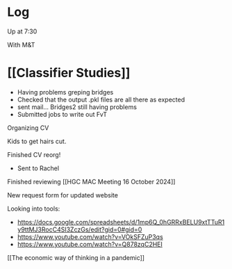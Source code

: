 

# Log

Up at 7:30 

With M&T

# [[Classifier Studies]]
- Having problems greping bridges
- Checked that the output .pkl files are all there as expected
- sent mail... Bridges2 still having problems
- Submitted jobs to write out FvT


Organizing CV

Kids to get hairs cut.

Finished CV reorg!
- Sent to Rachel

Finished reviewing [[HGC MAC Meeting 16 October 2024]]

New request form for updated website

Looking into tools:
- https://docs.google.com/spreadsheets/d/1mp6Q_0hGRRxBELU9xtTTuR1y9ttMJ3RocC4SI3ZczGs/edit?gid=0#gid=0
- https://www.youtube.com/watch?v=VOkSFZuP3qs
- https://www.youtube.com/watch?v=Q878zqC2HEI

[[The economic way of thinking in a pandemic]]

